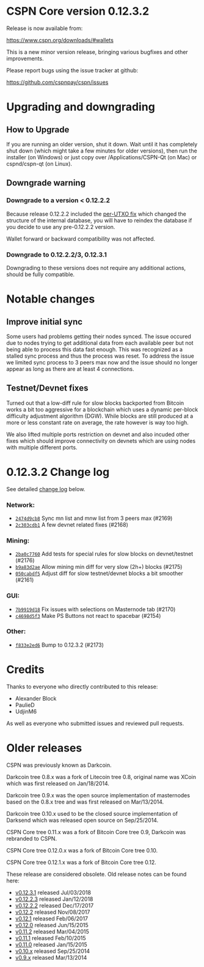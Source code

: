 CSPN Core version 0.12.3.2
==========================

Release is now available from:

  <https://www.cspn.org/downloads/#wallets>

This is a new minor version release, bringing various bugfixes and other
improvements.

Please report bugs using the issue tracker at github:

  <https://github.com/cspnpay/cspn/issues>


Upgrading and downgrading
=========================

How to Upgrade
--------------

If you are running an older version, shut it down. Wait until it has completely
shut down (which might take a few minutes for older versions), then run the
installer (on Windows) or just copy over /Applications/CSPN-Qt (on Mac) or
cspnd/cspn-qt (on Linux).

Downgrade warning
-----------------

### Downgrade to a version < 0.12.2.2

Because release 0.12.2.2 included the [per-UTXO fix](release-notes/cspn/release-notes-0.12.2.2.md#per-utxo-fix)
which changed the structure of the internal database, you will have to reindex
the database if you decide to use any pre-0.12.2.2 version.

Wallet forward or backward compatibility was not affected.

### Downgrade to 0.12.2.2/3, 0.12.3.1

Downgrading to these versions does not require any additional actions, should be
fully compatible.


Notable changes
===============

Improve initial sync
--------------------

Some users had problems getting their nodes synced. The issue occured due to nodes trying to
get additional data from each available peer but not being able to process this data fast enough.
This was recognized as a stalled sync process and thus the process was reset. To address the issue
we limited sync process to 3 peers max now and the issue should no longer appear as long as there
are at least 4 connections.

Testnet/Devnet fixes
--------------------

Turned out that a low-diff rule for slow blocks backported from Bitcoin works a bit too aggressive for
a blockchain which uses a dynamic per-block difficulty adjustment algorithm (DGW). While blocks are still
produced at a more or less constant rate on average, the rate however is way too high.

We also lifted multiple ports restriction on devnet and also incuded other fixes which should improve
connectivity on devnets which are using nodes with multiple different ports.


0.12.3.2 Change log
===================

See detailed [change log](https://github.com/cspnpay/cspn/compare/v0.12.3.1...cspnpay:v0.12.3.2) below.

### Network:
- [`2474d9cb8`](https://github.com/cspnpay/cspn/commit/2474d9cb8) Sync mn list and mnw list from 3 peers max (#2169)
- [`2c303cdb1`](https://github.com/cspnpay/cspn/commit/2c303cdb1) A few devnet related fixes (#2168)

### Mining:
- [`2ba0c7760`](https://github.com/cspnpay/cspn/commit/2ba0c7760) Add tests for special rules for slow blocks on devnet/testnet (#2176)
- [`b9a83d2ae`](https://github.com/cspnpay/cspn/commit/b9a83d2ae) Allow mining min diff for very slow (2h+) blocks (#2175)
- [`050cabdf5`](https://github.com/cspnpay/cspn/commit/050cabdf5) Adjust diff for slow testnet/devnet blocks a bit smoother (#2161)

### GUI:
- [`7b9919d18`](https://github.com/cspnpay/cspn/commit/7b9919d18) Fix issues with selections on Masternode tab (#2170)
- [`c4698d5f3`](https://github.com/cspnpay/cspn/commit/c4698d5f3) Make PS Buttons not react to spacebar (#2154)

### Other:
- [`f833e2ed6`](https://github.com/cspnpay/cspn/commit/f833e2ed6) Bump to 0.12.3.2 (#2173)


Credits
=======

Thanks to everyone who directly contributed to this release:

- Alexander Block
- PaulieD
- UdjinM6

As well as everyone who submitted issues and reviewed pull requests.


Older releases
==============

CSPN was previously known as Darkcoin.

Darkcoin tree 0.8.x was a fork of Litecoin tree 0.8, original name was XCoin
which was first released on Jan/18/2014.

Darkcoin tree 0.9.x was the open source implementation of masternodes based on
the 0.8.x tree and was first released on Mar/13/2014.

Darkcoin tree 0.10.x used to be the closed source implementation of Darksend
which was released open source on Sep/25/2014.

CSPN Core tree 0.11.x was a fork of Bitcoin Core tree 0.9,
Darkcoin was rebranded to CSPN.

CSPN Core tree 0.12.0.x was a fork of Bitcoin Core tree 0.10.

CSPN Core tree 0.12.1.x was a fork of Bitcoin Core tree 0.12.

These release are considered obsolete. Old release notes can be found here:

- [v0.12.3.1](https://github.com/cspnpay/cspn/blob/master/doc/release-notes/cspn/release-notes-0.12.3.1.md) released Jul/03/2018
- [v0.12.2.3](https://github.com/cspnpay/cspn/blob/master/doc/release-notes/cspn/release-notes-0.12.2.3.md) released Jan/12/2018
- [v0.12.2.2](https://github.com/cspnpay/cspn/blob/master/doc/release-notes/cspn/release-notes-0.12.2.2.md) released Dec/17/2017
- [v0.12.2](https://github.com/cspnpay/cspn/blob/master/doc/release-notes/cspn/release-notes-0.12.2.md) released Nov/08/2017
- [v0.12.1](https://github.com/cspnpay/cspn/blob/master/doc/release-notes/cspn/release-notes-0.12.1.md) released Feb/06/2017
- [v0.12.0](https://github.com/cspnpay/cspn/blob/master/doc/release-notes/cspn/release-notes-0.12.0.md) released Jun/15/2015
- [v0.11.2](https://github.com/cspnpay/cspn/blob/master/doc/release-notes/cspn/release-notes-0.11.2.md) released Mar/04/2015
- [v0.11.1](https://github.com/cspnpay/cspn/blob/master/doc/release-notes/cspn/release-notes-0.11.1.md) released Feb/10/2015
- [v0.11.0](https://github.com/cspnpay/cspn/blob/master/doc/release-notes/cspn/release-notes-0.11.0.md) released Jan/15/2015
- [v0.10.x](https://github.com/cspnpay/cspn/blob/master/doc/release-notes/cspn/release-notes-0.10.0.md) released Sep/25/2014
- [v0.9.x](https://github.com/cspnpay/cspn/blob/master/doc/release-notes/cspn/release-notes-0.9.0.md) released Mar/13/2014

